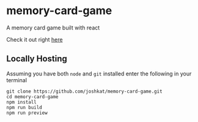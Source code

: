 # memory-card-game

A memory card game built with react

Check it out right [here](https://memory-game.katayev.io/)

## Locally Hosting

Assuming you have both ```node``` and ```git``` installed enter the following in your terminal
```
git clone https://github.com/joshkat/memory-card-game.git
cd memory-card-game
npm install
npm run build
npm run preview
```
